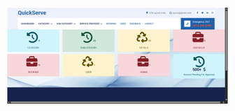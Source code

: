 ![image](https://github.com/dabhijanvi/SERVICE-PROVIDER-PROJECT/blob/97b89f79972eea6aff8564df4ab3a3b7a0c43c6f/admin_home.png)
